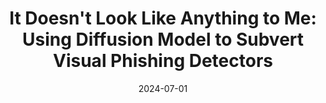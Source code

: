 ---
layout: publications
date: 2024-07-01
title: "It Doesn't Look Like Anything to Me: Using Diffusion Model to Subvert Visual Phishing Detectors"
venue: 33<sup>rd</sup> USENIX Security Symposium, 2024 (<b>USENIX Security</b>)
authors: Qingying Hao, <u>Nirav Diwan</u>, Ying Yuan, Giovanni Apruzzese, Mauro Conti, Gang Wang
slides: 
poster: 
tldr: Used Diffusion Models to attack online phishing detectors
link: "https://qingyinghao.web.illinois.edu/files/USENIX24-visual-phish.pdf"
code: "https://github.com/gyNancy/Visualphish_public"
---